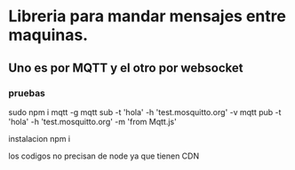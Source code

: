 # Libreria para mandar mensajes entre maquinas.

## Uno es por MQTT y el otro por websocket

### pruebas
sudo npm i mqtt -g 
mqtt sub -t 'hola' -h 'test.mosquitto.org' -v
mqtt pub -t 'hola' -h 'test.mosquitto.org' -m 'from Mqtt.js'


instalacion npm i 

los codigos no precisan de node ya que tienen CDN
